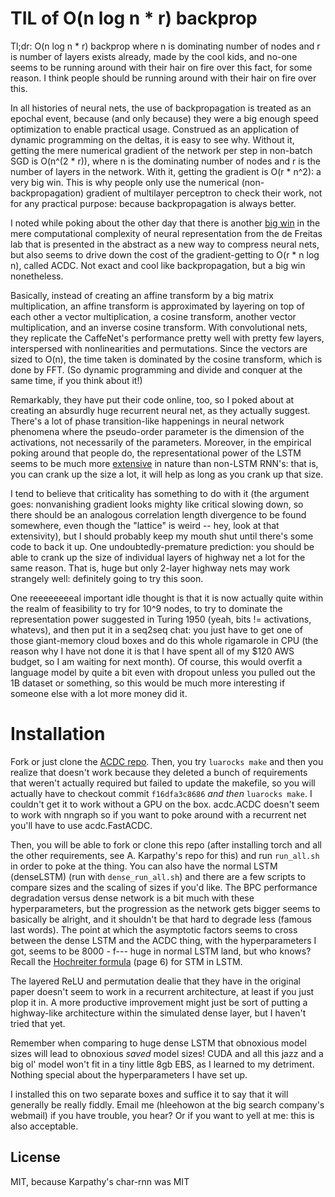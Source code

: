 TIL of O(n log n * r) backprop
===

Tl;dr: O(n log n * r) backprop where n is dominating number of nodes and r is number of layers exists already, made by the cool kids, and no-one seems to be running around with their hair on fire over this fact, for some reason. I think people should be running around with their hair on fire over this.

In all histories of neural nets, the use of backpropagation is treated as an epochal event, because (and only because) they were a big enough speed optimization to enable practical usage. Construed as an application of dynamic programming on the deltas, it is easy to see why. Without it, getting the mere numerical gradient of the network per step in non-batch SGD is O(n^(2 * r)), where n is the dominating number of nodes and r is the number of layers in the network. With it, getting the gradient is O(r * n^2): a very big win. This is why people only use the numerical (non-backpropagation) gradient of multilayer perceptron to check their work, not for any practical purpose: because backpropagation is always better.

I noted while poking about the other day that there is another [big win](http://arxiv.org/pdf/1511.05946v5.pdf) in the mere computational complexity of neural representation from the de Freitas lab that is presented in the abstract as a new way to compress neural nets, but also seems to drive down the cost of the gradient-getting to O(r * n log n), called ACDC. Not exact and cool like backpropagation, but a big win nonetheless.

Basically, instead of creating an affine transform by a big matrix multiplication, an affine transform is approximated by layering on top of each other a vector multiplication, a cosine transform, another vector multiplication, and an inverse cosine transform. With convolutional nets, they replicate the CaffeNet's performance pretty well with pretty few layers, interspersed with nonlinearities and permutations. Since the vectors are sized to O(n), the time taken is dominated by the cosine transform, which is done by FFT. (So dynamic programming and divide and conquer at the same time, if you think about it!)

Remarkably, they have put their code online, too, so I poked about at creating an absurdly huge recurrent neural net, as they actually suggest. There's a lot of phase transition-like happenings in neural network phenomena where the pseudo-order parameter is the dimension of the activations, not necessarily of the parameters. Moreover, in the empirical poking around that people do, the representational power of the LSTM seems to be much more [extensive](https://arxiv.org/pdf/1602.02410v2.pdf) in nature than non-LSTM RNN's: that is, you can crank up the size a lot, it will help as long as you crank up that size.

I tend to believe that criticality has something to do with it (the argument goes: nonvanishing gradient looks mighty like critical slowing down, so there should be an analogous correlation length divergence to be found somewhere, even though the "lattice" is weird -- hey, look at that extensivity), but I should probably keep my mouth shut until there's some code to back it up. One undoubtedly-premature prediction: you should be able to crank up the size of individual layers of highway net a lot for the same reason. That is, huge but only 2-layer highway nets may work strangely well: definitely going to try this soon.

One reeeeeeeeal important idle thought is that it is now actually quite within the realm of feasibility to try for 10^9 nodes, to try to dominate the representation power suggested in Turing 1950 (yeah, bits != activations, whatevs), and then put it in a seq2seq chat: you just have to get one of those giant-memory cloud boxes and do this whole rigamarole in CPU (the reason why I have not done it is that I have spent all of my $120 AWS budget, so I am waiting for next month). Of course, this would overfit a language model by quite a bit even with dropout unless you pulled out the 1B dataset or something, so this would be much more interesting if someone else with a lot more money did it.

Installation
===

Fork or just clone the [ACDC repo](https://github.com/mdenil/acdc-torch). Then, you try `luarocks make` and then you realize that doesn't work because they deleted a bunch of requirements that weren't actually required but failed to update the makefile, so you will actually have to checkout commit `f16dfa3c8686` _and then_ `luarocks make`. I couldn't get it to work without a GPU on the box. acdc.ACDC doesn't seem to work with nngraph so if you want to poke around with a recurrent net you'll have to use acdc.FastACDC.

Then, you will be able to fork or clone this repo (after installing torch and all the other requirements, see A. Karpathy's repo for this) and run `run_all.sh` in order to poke at the thing. You can also have the normal LSTM (denseLSTM) (run with `dense_run_all.sh`) and there are a few scripts to compare sizes and the scaling of sizes if you'd like. The BPC performance degradation versus dense network is a bit much with these hyperparameters, but the progression as the network gets bigger seems to basically be alright, and it shouldn't be that hard to degrade less (famous last words). The point at which the asymptotic factors seems to cross between the dense LSTM and the ACDC thing, with the hyperparameters I got, seems to be 8000 - f--- huge in normal LSTM land, but who knows? Recall the [Hochreiter formula](http://www.bioinf.jku.at/publications/older/ch7.pdf) (page 6) for STM in LSTM.

The layered ReLU and permutation dealie that they have in the original paper doesn't seem to work in a recurrent architecture, at least if you just plop it in. A more productive improvement might just be sort of putting a highway-like architecture within the simulated dense layer, but I haven't tried that yet.

Remember when comparing to huge dense LSTM that obnoxious model sizes will lead to obnoxious _saved_ model sizes! CUDA and all this jazz and a big ol' model won't fit in a tiny little 8gb EBS, as I learned to my detriment. Nothing special about the hyperparameters I have set up.

I installed this on two separate boxes and suffice it to say that it will generally be really fiddly. Email me (hleehowon at the big search company's webmail) if you have trouble, you hear? Or if you want to yell at me: this is also acceptable.

## License

MIT, because Karpathy's char-rnn was MIT
